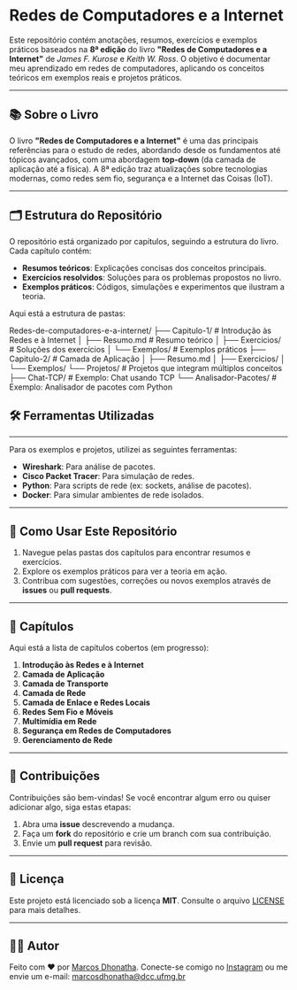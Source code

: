 # Redes de Computadores e a Internet

Este repositório contém anotações, resumos, exercícios e exemplos práticos baseados na **8ª edição** do livro **"Redes de Computadores e a Internet"** de *James F. Kurose* e *Keith W. Ross*. O objetivo é documentar meu aprendizado em redes de computadores, aplicando os conceitos teóricos em exemplos reais e projetos práticos.

---

## 📚 Sobre o Livro

O livro **"Redes de Computadores e a Internet"** é uma das principais referências para o estudo de redes, abordando desde os fundamentos até tópicos avançados, com uma abordagem **top-down** (da camada de aplicação até a física). A 8ª edição traz atualizações sobre tecnologias modernas, como redes sem fio, segurança e a Internet das Coisas (IoT).

---

## 🗂 Estrutura do Repositório

O repositório está organizado por capítulos, seguindo a estrutura do livro. Cada capítulo contém:

- **Resumos teóricos**: Explicações concisas dos conceitos principais.
- **Exercícios resolvidos**: Soluções para os problemas propostos no livro.
- **Exemplos práticos**: Códigos, simulações e experimentos que ilustram a teoria.

Aqui está a estrutura de pastas:

 Redes-de-computadores-e-a-internet/
├── Capitulo-1/            # Introdução às Redes e à Internet
│   ├── Resumo.md          # Resumo teórico
│   ├── Exercicios/        # Soluções dos exercícios
│   └── Exemplos/          # Exemplos práticos
├── Capitulo-2/            # Camada de Aplicação
│   ├── Resumo.md
│   ├── Exercicios/
│   └── Exemplos/
└── Projetos/              # Projetos que integram múltiplos conceitos
├── Chat-TCP/              # Exemplo: Chat usando TCP
└── Analisador-Pacotes/    # Exemplo: Analisador de pacotes com Python

## 🛠 Ferramentas Utilizadas

---

Para os exemplos e projetos, utilizei as seguintes ferramentas:

- **Wireshark**: Para análise de pacotes.
- **Cisco Packet Tracer**: Para simulação de redes.
- **Python**: Para scripts de rede (ex: sockets, análise de pacotes).
- **Docker**: Para simular ambientes de rede isolados.

---

## 🚀 Como Usar Este Repositório

1. Navegue pelas pastas dos capítulos para encontrar resumos e exercícios.
2. Explore os exemplos práticos para ver a teoria em ação.
3. Contribua com sugestões, correções ou novos exemplos através de **issues** ou **pull requests**.

---

## 📌 Capítulos

Aqui está a lista de capítulos cobertos (em progresso):

1. **Introdução às Redes e à Internet**
2. **Camada de Aplicação**
3. **Camada de Transporte**
4. **Camada de Rede**
5. **Camada de Enlace e Redes Locais**
6. **Redes Sem Fio e Móveis**
7. **Multimídia em Rede**
8. **Segurança em Redes de Computadores**
9. **Gerenciamento de Rede**

---

## 🤝 Contribuições

Contribuições são bem-vindas! Se você encontrar algum erro ou quiser adicionar algo, siga estas etapas:

1. Abra uma **issue** descrevendo a mudança.
2. Faça um **fork** do repositório e crie um branch com sua contribuição.
3. Envie um **pull request** para revisão.

---

## 📄 Licença

Este projeto está licenciado sob a licença **MIT**. Consulte o arquivo [LICENSE](LICENSE) para mais detalhes.

---

## 👨‍💻 Autor

Feito com ❤️ por [Marcos Dhonatha](https://github.com/marcosdhonatha).
Conecte-se comigo no [Instagram](https://instagram.com/marcos.dhonatha/) ou me envie um e-mail: marcosdhonatha@dcc.ufmg.br 

